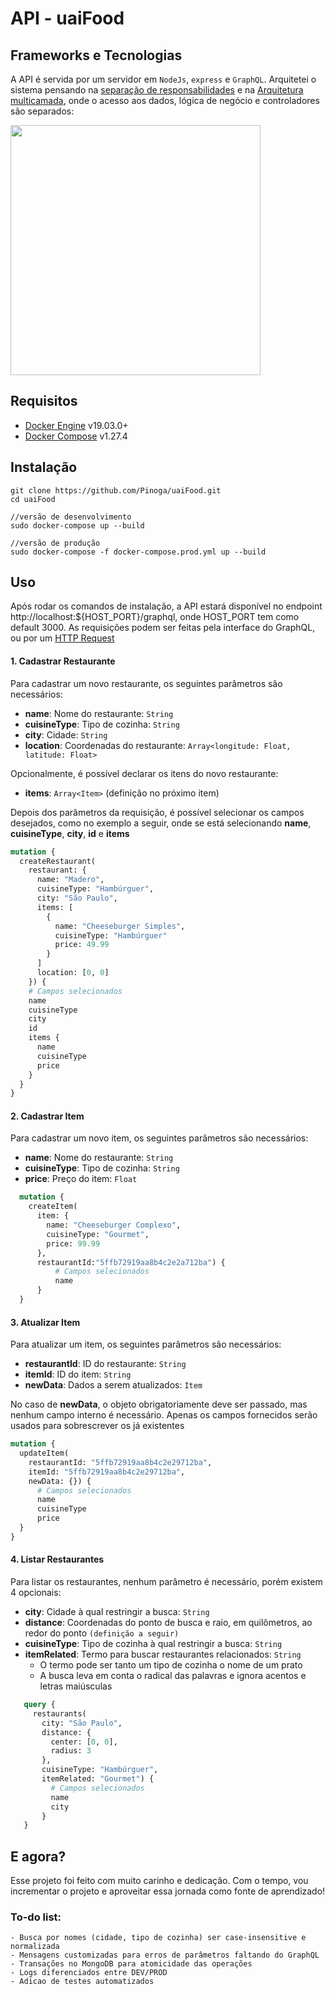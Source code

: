 # API - uaiFood

## Frameworks e Tecnologias
A API é servida por um servidor em `NodeJs`, `express` e `GraphQL`. 
Arquitetei o sistema pensando na [separação de responsabilidades](https://pt.stackoverflow.com/questions/417198/o-que-%C3%A9-separa%C3%A7%C3%A3o-de-interesses-soc-separation-of-concerns#:~:text=A%20Separa%C3%A7%C3%A3o%20de%20Responsabilidades%20%C3%A9,sejam%20respons%C3%A1veis%20por%20responsabilidades%20distintas.) e na [Arquitetura multicamada](https://pt.wikipedia.org/wiki/Arquitetura_multicamada), onde o acesso aos dados, lógica de negócio e controladores são separados:

  <img src=https://i.imgur.com/Cyk82OO.png width=400>



## Requisitos
- [Docker Engine](https://docs.docker.com/engine/install/ubuntu/) v19.03.0+
- [Docker Compose](https://docs.docker.com/compose/install/) v1.27.4

## Instalação
```
git clone https://github.com/Pinoga/uaiFood.git
cd uaiFood

//versão de desenvolvimento
sudo docker-compose up --build

//versão de produção
sudo docker-compose -f docker-compose.prod.yml up --build
```

## Uso
Após rodar os comandos de instalação, a API estará disponível no endpoint http://localhost:${HOST_PORT}/graphql, onde HOST_PORT tem como default 3000.
As requisições podem ser feitas pela interface do GraphQL, ou por um [HTTP Request](https://graphql.org/learn/serving-over-http/)
#### 1. Cadastrar Restaurante
  
  Para cadastrar um novo restaurante, os seguintes parâmetros são necessários:
  - **name**: Nome do restaurante: `String`
  - **cuisineType**: Tipo de cozinha: `String`
  - **city**: Cidade: `String`
  - **location**: Coordenadas do restaurante: `Array<longitude: Float, latitude: Float>`
  
  Opcionalmente, é possível declarar os itens do novo restaurante:
  - **items**: `Array<Item>` (definição no próximo item)
  
  Depois dos parâmetros da requisição, é possível selecionar os campos desejados, como no exemplo a seguir, onde se está selecionando **name**, **cuisineType**, **city**, **id** e **items**
  ```graphql
  mutation {
    createRestaurant(
      restaurant: {
        name: "Madero",
        cuisineType: "Hambúrguer",
        city: "São Paulo",
        items: [
          {
            name: "Cheeseburger Simples",
            cuisineType: "Hambúrguer"
            price: 49.99
          }
        ]
        location: [0, 0]
      }) {
      # Campos selecionados
      name
      cuisineType
      city
      id
      items {
        name
        cuisineType
        price
      }
    }
  }
  ```
  
#### 2. Cadastrar Item

  Para cadastrar um novo item, os seguintes parâmetros são necessários:
  - **name**: Nome do restaurante: `String` 
  - **cuisineType**: Tipo de cozinha: `String`
  - **price**: Preço do item: `Float`
  ```graphql
    mutation {
      createItem(
        item: {
          name: "Cheeseburger Complexo", 
          cuisineType: "Gourmet", 
          price: 99.99
        }, 
        restaurantId:"5ffb72919aa8b4c2e2a712ba") {
            # Campos selecionados
            name
        }
    }
  ```
  
#### 3. Atualizar Item

  Para atualizar um item, os seguintes parâmetros são necessários:
  - **restaurantId**: ID do restaurante: `String` 
  - **itemId**: ID do item: `String`
  - **newData**: Dados a serem atualizados: `Item`
  
  No caso de **newData**, o objeto obrigatoriamente deve ser passado, mas nenhum campo interno é necessário. Apenas os campos fornecidos serão usados para sobrescrever os já existentes
  ```graphql
  mutation {
    updateItem(
      restaurantId: "5ffb72919aa8b4c2e29712ba", 
      itemId: "5ffb72919aa8b4c2e29712ba", 
      newData: {}) {
        # Campos selecionados
        name
        cuisineType
        price
    }
  }
  ```
  
#### 4. Listar Restaurantes

  Para listar os restaurantes, nenhum parâmetro é necessário, porém existem 4 opcionais:
  - **city**: Cidade à qual restringir a busca: `String`
  - **distance**: Coordenadas do ponto de busca e raio, em quilômetros, ao redor do ponto `(definição a seguir)` 
  - **cuisineType**: Tipo de cozinha à qual restringir a busca: `String`
  - **itemRelated**: Termo para buscar restaurantes relacionados: `String`
    - O termo pode ser tanto um tipo de cozinha o nome de um prato
    - A busca leva em conta o radical das palavras e ignora acentos e letras maiúsculas
    
   ```graphql
      query {
        restaurants(
          city: "São Paulo", 
          distance: {
            center: [0, 0],
            radius: 3
          },
          cuisineType: "Hambúrguer",
          itemRelated: "Gourmet") {
            # Campos selecionados
            name
            city
          }
      }
  ``` 
  
  ## E agora?
  Esse projeto foi feito com muito carinho e dedicação. Com o tempo, vou incrementar o projeto e aproveitar essa jornada como fonte de aprendizado!
  
  ### To-do list:
  
    - Busca por nomes (cidade, tipo de cozinha) ser case-insensitive e normalizada
    - Mensagens customizadas para erros de parâmetros faltando do GraphQL
    - Transações no MongoDB para atomicidade das operações
    - Logs diferenciados entre DEV/PROD
    - Adicao de testes automatizados
